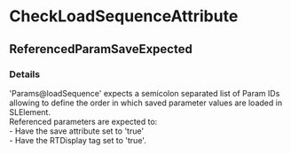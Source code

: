 ﻿---  
uid: Validator_2_56_5  
---

# CheckLoadSequenceAttribute

## ReferencedParamSaveExpected

### Details

'Params@loadSequence' expects a semicolon separated list of Param IDs allowing to define the order in which saved parameter values are loaded in SLElement.  
Referenced parameters are expected to:  
\- Have the save attribute set to 'true'  
\- Have the RTDisplay tag set to 'true'.
